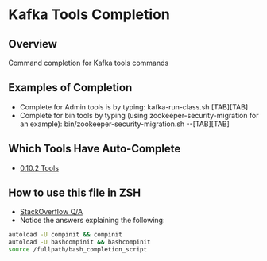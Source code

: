 # Kafka Tools Completion

## Overview
Command completion for Kafka tools commands

## Examples of Completion
* Complete for Admin tools is by typing: kafka-run-class.sh [TAB][TAB]
* Complete for bin tools by typing (using zookeeper-security-migration for an example): bin/zookeeper-security-migration.sh --[TAB][TAB]

## Which Tools Have Auto-Complete
* [0.10.2 Tools](https://github.com/apache/kafka/tree/0.10.2/core/src/main/scala/kafka/tools)

## How to use this file in ZSH
* [StackOverflow Q/A](http://stackoverflow.com/questions/3249432/i-have-a-bash-tab-completion-script-is-there-a-simple-way-to-use-it-from-zsh)
* Notice the answers explaining the following:

```bash
autoload -U compinit && compinit
autoload -U bashcompinit && bashcompinit
source /fullpath/bash_completion_script
```

